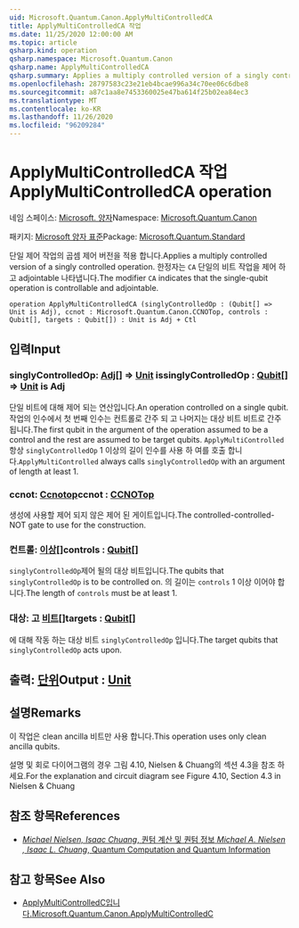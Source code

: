 ```yaml
---
uid: Microsoft.Quantum.Canon.ApplyMultiControlledCA
title: ApplyMultiControlledCA 작업
ms.date: 11/25/2020 12:00:00 AM
ms.topic: article
qsharp.kind: operation
qsharp.namespace: Microsoft.Quantum.Canon
qsharp.name: ApplyMultiControlledCA
qsharp.summary: Applies a multiply controlled version of a singly controlled operation. The modifier `CA` indicates that the single-qubit operation is controllable and adjointable.
ms.openlocfilehash: 28797583c23e21eb4bcae996a34c70ee06c6dbe8
ms.sourcegitcommit: a87c1aa8e7453360025e47ba614f25b02ea84ec3
ms.translationtype: MT
ms.contentlocale: ko-KR
ms.lasthandoff: 11/26/2020
ms.locfileid: "96209284"
---
```

# <a name="applymulticontrolledca-operation"></a><span data-ttu-id="c2e32-102">ApplyMultiControlledCA 작업</span><span class="sxs-lookup"><span data-stu-id="c2e32-102">ApplyMultiControlledCA operation</span></span>

<span data-ttu-id="c2e32-103">네임 스페이스: [Microsoft. 양자](xref:Microsoft.Quantum.Canon)</span><span class="sxs-lookup"><span data-stu-id="c2e32-103">Namespace: [Microsoft.Quantum.Canon](xref:Microsoft.Quantum.Canon)</span></span>

<span data-ttu-id="c2e32-104">패키지: [Microsoft 양자 표준](https://nuget.org/packages/Microsoft.Quantum.Standard)</span><span class="sxs-lookup"><span data-stu-id="c2e32-104">Package: [Microsoft.Quantum.Standard](https://nuget.org/packages/Microsoft.Quantum.Standard)</span></span>


<span data-ttu-id="c2e32-105">단일 제어 작업의 곱셈 제어 버전을 적용 합니다.</span><span class="sxs-lookup"><span data-stu-id="c2e32-105">Applies a multiply controlled version of a singly controlled operation.</span></span>
<span data-ttu-id="c2e32-106">한정자는 `CA` 단일의 비트 작업을 제어 하 고 adjointable 나타냅니다.</span><span class="sxs-lookup"><span data-stu-id="c2e32-106">The modifier `CA` indicates that the single-qubit operation is controllable and adjointable.</span></span>

```qsharp
operation ApplyMultiControlledCA (singlyControlledOp : (Qubit[] => Unit is Adj), ccnot : Microsoft.Quantum.Canon.CCNOTop, controls : Qubit[], targets : Qubit[]) : Unit is Adj + Ctl
```


## <a name="input"></a><span data-ttu-id="c2e32-107">입력</span><span class="sxs-lookup"><span data-stu-id="c2e32-107">Input</span></span>

### <a name="singlycontrolledop--qubit--unit--is-adj"></a><span data-ttu-id="c2e32-108">singlyControlledOp: [Adj](xref:microsoft.quantum.lang-ref.qubit)[] => [Unit](xref:microsoft.quantum.lang-ref.unit)  is</span><span class="sxs-lookup"><span data-stu-id="c2e32-108">singlyControlledOp : [Qubit](xref:microsoft.quantum.lang-ref.qubit)[] => [Unit](xref:microsoft.quantum.lang-ref.unit)  is Adj</span></span>

<span data-ttu-id="c2e32-109">단일 비트에 대해 제어 되는 연산입니다.</span><span class="sxs-lookup"><span data-stu-id="c2e32-109">An operation controlled on a single qubit.</span></span>
<span data-ttu-id="c2e32-110">작업의 인수에서 첫 번째 인수는 컨트롤로 간주 되 고 나머지는 대상 비트 비트로 간주 됩니다.</span><span class="sxs-lookup"><span data-stu-id="c2e32-110">The first qubit in the argument of the operation assumed to be a control and the rest are assumed to be target qubits.</span></span>
<span data-ttu-id="c2e32-111">`ApplyMultiControlled` 항상 `singlyControlledOp` 1 이상의 길이 인수를 사용 하 여를 호출 합니다.</span><span class="sxs-lookup"><span data-stu-id="c2e32-111">`ApplyMultiControlled` always calls `singlyControlledOp` with an argument of length at least 1.</span></span>


### <a name="ccnot--ccnotop"></a><span data-ttu-id="c2e32-112">ccnot: [Ccnotop](xref:Microsoft.Quantum.Canon.CCNOTop)</span><span class="sxs-lookup"><span data-stu-id="c2e32-112">ccnot : [CCNOTop](xref:Microsoft.Quantum.Canon.CCNOTop)</span></span>

<span data-ttu-id="c2e32-113">생성에 사용할 제어 되지 않은 제어 된 게이트입니다.</span><span class="sxs-lookup"><span data-stu-id="c2e32-113">The controlled-controlled-NOT gate to use for the construction.</span></span>


### <a name="controls--qubit"></a><span data-ttu-id="c2e32-114">컨트롤: [이상](xref:microsoft.quantum.lang-ref.qubit)[]</span><span class="sxs-lookup"><span data-stu-id="c2e32-114">controls : [Qubit](xref:microsoft.quantum.lang-ref.qubit)[]</span></span>

<span data-ttu-id="c2e32-115">`singlyControlledOp`제어 될의 대상 비트입니다.</span><span class="sxs-lookup"><span data-stu-id="c2e32-115">The qubits that `singlyControlledOp` is to be controlled on.</span></span>
<span data-ttu-id="c2e32-116">의 길이는 `controls` 1 이상 이어야 합니다.</span><span class="sxs-lookup"><span data-stu-id="c2e32-116">The length of `controls` must be at least 1.</span></span>


### <a name="targets--qubit"></a><span data-ttu-id="c2e32-117">대상: 고 [비트](xref:microsoft.quantum.lang-ref.qubit)[]</span><span class="sxs-lookup"><span data-stu-id="c2e32-117">targets : [Qubit](xref:microsoft.quantum.lang-ref.qubit)[]</span></span>

<span data-ttu-id="c2e32-118">에 대해 작동 하는 대상 비트 `singlyControlledOp` 입니다.</span><span class="sxs-lookup"><span data-stu-id="c2e32-118">The target qubits that `singlyControlledOp` acts upon.</span></span>



## <a name="output--unit"></a><span data-ttu-id="c2e32-119">출력: [단위](xref:microsoft.quantum.lang-ref.unit)</span><span class="sxs-lookup"><span data-stu-id="c2e32-119">Output : [Unit](xref:microsoft.quantum.lang-ref.unit)</span></span>



## <a name="remarks"></a><span data-ttu-id="c2e32-120">설명</span><span class="sxs-lookup"><span data-stu-id="c2e32-120">Remarks</span></span>

<span data-ttu-id="c2e32-121">이 작업은 clean ancilla  비트만 사용 합니다.</span><span class="sxs-lookup"><span data-stu-id="c2e32-121">This operation uses only clean ancilla qubits.</span></span>

<span data-ttu-id="c2e32-122">설명 및 회로 다이어그램의 경우 그림 4.10, Nielsen & Chuang의 섹션 4.3을 참조 하세요.</span><span class="sxs-lookup"><span data-stu-id="c2e32-122">For the explanation and circuit diagram see Figure 4.10, Section 4.3 in Nielsen & Chuang</span></span>

## <a name="references"></a><span data-ttu-id="c2e32-123">참조 항목</span><span class="sxs-lookup"><span data-stu-id="c2e32-123">References</span></span>

- [<span data-ttu-id="c2e32-124">*Michael Nielsen, Isaac Chuang*, 퀀텀 계산 및 퀀텀 정보</span><span class="sxs-lookup"><span data-stu-id="c2e32-124"> *Michael A. Nielsen , Isaac L. Chuang*, Quantum Computation and Quantum Information </span></span>](http://doi.org/10.1017/CBO9780511976667)

## <a name="see-also"></a><span data-ttu-id="c2e32-125">참고 항목</span><span class="sxs-lookup"><span data-stu-id="c2e32-125">See Also</span></span>

- [<span data-ttu-id="c2e32-126">ApplyMultiControlledC입니다.</span><span class="sxs-lookup"><span data-stu-id="c2e32-126">Microsoft.Quantum.Canon.ApplyMultiControlledC</span></span>](xref:Microsoft.Quantum.Canon.ApplyMultiControlledC)